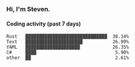 ### Hi, I'm Steven.

#### Coding activity (past 7 days)
```
Rust   ▓▓▓▓▓▓▓▓▓▓▓▓▓▓▓▓▓▓▓▓▓▓▓▓▓▓▓▓▓▓  38.14%
Text   ▓▓▓▓▓▓▓▓▓▓▓▓▓▓▓▓▓▓▓▓▓           26.99%
YAML   ▓▓▓▓▓▓▓▓▓▓▓▓▓▓▓▓▓▓▓▓            26.35%
C#     ▓▓▓▓                             5.90%
other  ▓▓                               2.61%
```
